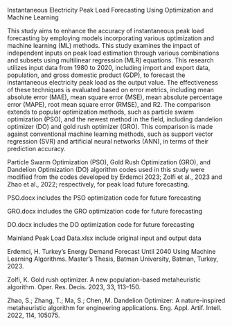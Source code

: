 Instantaneous Electricity Peak Load Forecasting Using Optimization and Machine Learning

This study aims to enhance the accuracy of instantaneous peak load forecasting by employing models incorporating various optimization and machine learning (ML) methods. This study examines the impact of independent inputs on peak load estimation through various combinations and subsets using multilinear regression (MLR) equations. This research utilizes input data from 1980 to 2020, including import and export data, population, and gross domestic product (GDP), to forecast the instantaneous electricity peak load as the output value. The effectiveness of these techniques is evaluated based on error metrics, including mean absolute error (MAE), mean square error (MSE), mean absolute percentage error (MAPE), root mean square error (RMSE), and R2. The comparison extends to popular optimization methods, such as particle swarm optimization (PSO), and the newest method in the field, including dandelion optimizer (DO) and gold rush optimizer (GRO). This comparison is made against conventional machine learning methods, such as support vector regression (SVR) and artificial neural networks (ANN), in terms of their prediction accuracy. 

Particle Swarm Optimization (PSO), Gold Rush Optimization (GRO), and Dandelion Optimization (DO) algorithm codes used in this study were modified from the codes developed by Erdemci 2023; Zolfi et al., 2023 and Zhao et al., 2022; respectively, for peak load future forecasting.

PSO.docx includes the PSO optimization code for future forecasting

GRO.docx includes the GRO optimization code for future forecasting

DO.docx includes the DO optimization code for future forecasting

Mainland Peak Load Data.xlsx include original input and output data

Erdemci, H. Turkey’s Energy Demand Forecast Until 2040 Using Machine Learning Algorithms. Master’s Thesis, Batman University, Batman, Turkey, 2023.

Zolfi, K. Gold rush optimizer. A new population-based metaheuristic algorithm. Oper. Res. Decis. 2023, 33, 113–150.

Zhao, S.; Zhang, T.; Ma, S.; Chen, M. Dandelion Optimizer: A nature-inspired metaheuristic algorithm for engineering applications. Eng. Appl. Artif. Intell. 2022, 114, 105075.
